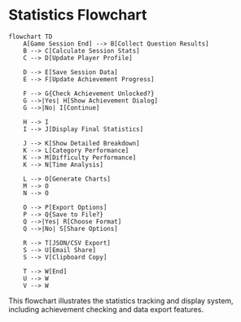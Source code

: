 # Statistics Flowchart

```mermaid
flowchart TD
    A[Game Session End] --> B[Collect Question Results]
    B --> C[Calculate Session Stats]
    C --> D[Update Player Profile]
    
    D --> E[Save Session Data]
    E --> F[Update Achievement Progress]
    
    F --> G{Check Achievement Unlocked?}
    G -->|Yes| H[Show Achievement Dialog]
    G -->|No| I[Continue]
    
    H --> I
    I --> J[Display Final Statistics]
    
    J --> K[Show Detailed Breakdown]
    K --> L[Category Performance]
    K --> M[Difficulty Performance]
    K --> N[Time Analysis]
    
    L --> O[Generate Charts]
    M --> O
    N --> O
    
    O --> P[Export Options]
    P --> Q{Save to File?}
    Q -->|Yes| R[Choose Format]
    Q -->|No| S[Share Options]
    
    R --> T[JSON/CSV Export]
    S --> U[Email Share]
    S --> V[Clipboard Copy]
    
    T --> W[End]
    U --> W
    V --> W
```

This flowchart illustrates the statistics tracking and display system, including achievement checking and data export features.
